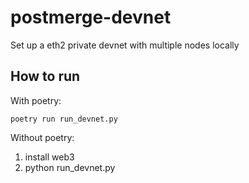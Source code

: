 # postmerge-devnet
Set up a eth2 private devnet with multiple nodes locally

## How to run
With poetry:
```
poetry run run_devnet.py
```

Without poetry:
1. install web3
2. python run_devnet.py
